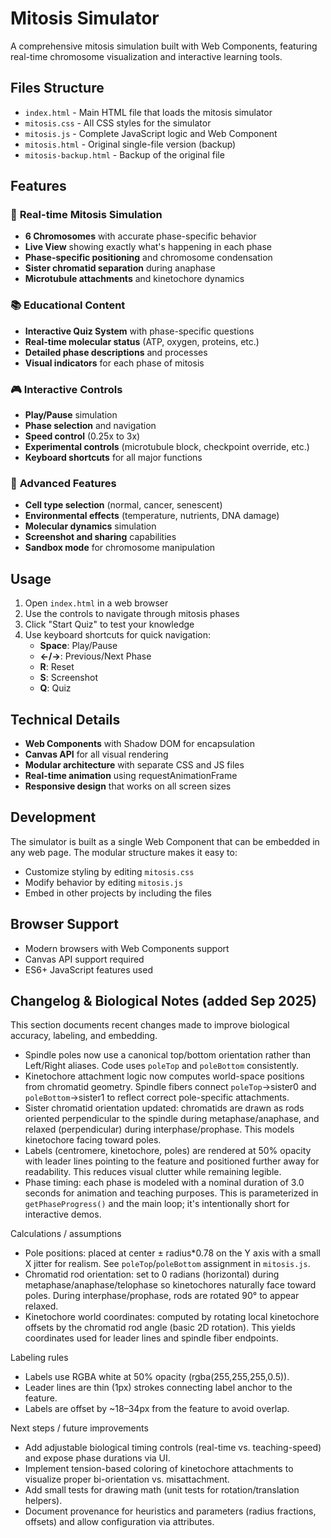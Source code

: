 # Mitosis Simulator

A comprehensive mitosis simulation built with Web Components, featuring real-time chromosome visualization and interactive learning tools.

## Files Structure

- `index.html` - Main HTML file that loads the mitosis simulator
- `mitosis.css` - All CSS styles for the simulator
- `mitosis.js` - Complete JavaScript logic and Web Component
- `mitosis.html` - Original single-file version (backup)
- `mitosis-backup.html` - Backup of the original file

## Features

### 🧬 **Real-time Mitosis Simulation**
- **6 Chromosomes** with accurate phase-specific behavior
- **Live View** showing exactly what's happening in each phase
- **Phase-specific positioning** and chromosome condensation
- **Sister chromatid separation** during anaphase
- **Microtubule attachments** and kinetochore dynamics

### 📚 **Educational Content**
- **Interactive Quiz System** with phase-specific questions
- **Real-time molecular status** (ATP, oxygen, proteins, etc.)
- **Detailed phase descriptions** and processes
- **Visual indicators** for each phase of mitosis

### 🎮 **Interactive Controls**
- **Play/Pause** simulation
- **Phase selection** and navigation
- **Speed control** (0.25x to 3x)
- **Experimental controls** (microtubule block, checkpoint override, etc.)
- **Keyboard shortcuts** for all major functions

### 🔬 **Advanced Features**
- **Cell type selection** (normal, cancer, senescent)
- **Environmental effects** (temperature, nutrients, DNA damage)
- **Molecular dynamics** simulation
- **Screenshot and sharing** capabilities
- **Sandbox mode** for chromosome manipulation

## Usage

1. Open `index.html` in a web browser
2. Use the controls to navigate through mitosis phases
3. Click "Start Quiz" to test your knowledge
4. Use keyboard shortcuts for quick navigation:
   - **Space**: Play/Pause
   - **←/→**: Previous/Next Phase
   - **R**: Reset
   - **S**: Screenshot
   - **Q**: Quiz

## Technical Details

- **Web Components** with Shadow DOM for encapsulation
- **Canvas API** for all visual rendering
- **Modular architecture** with separate CSS and JS files
- **Real-time animation** using requestAnimationFrame
- **Responsive design** that works on all screen sizes

## Development

The simulator is built as a single Web Component that can be embedded in any web page. The modular structure makes it easy to:

- Customize styling by editing `mitosis.css`
- Modify behavior by editing `mitosis.js`
- Embed in other projects by including the files

## Browser Support

- Modern browsers with Web Components support
- Canvas API support required
- ES6+ JavaScript features used

## Changelog & Biological Notes (added Sep 2025)

This section documents recent changes made to improve biological accuracy, labeling, and embedding.

- Spindle poles now use a canonical top/bottom orientation rather than Left/Right aliases. Code uses `poleTop` and `poleBottom` consistently.
- Kinetochore attachment logic now computes world-space positions from chromatid geometry. Spindle fibers connect `poleTop`->sister0 and `poleBottom`->sister1 to reflect correct pole-specific attachments.
- Sister chromatid orientation updated: chromatids are drawn as rods oriented perpendicular to the spindle during metaphase/anaphase, and relaxed (perpendicular) during interphase/prophase. This models kinetochore facing toward poles.
- Labels (centromere, kinetochore, poles) are rendered at 50% opacity with leader lines pointing to the feature and positioned further away for readability. This reduces visual clutter while remaining legible.
- Phase timing: each phase is modeled with a nominal duration of 3.0 seconds for animation and teaching purposes. This is parameterized in `getPhaseProgress()` and the main loop; it's intentionally short for interactive demos.

Calculations / assumptions
- Pole positions: placed at center ± radius*0.78 on the Y axis with a small X jitter for realism. See `poleTop`/`poleBottom` assignment in `mitosis.js`.
- Chromatid rod orientation: set to 0 radians (horizontal) during metaphase/anaphase/telophase so kinetochores naturally face toward poles. During interphase/prophase, rods are rotated 90° to appear relaxed.
- Kinetochore world coordinates: computed by rotating local kinetochore offsets by the chromatid rod angle (basic 2D rotation). This yields coordinates used for leader lines and spindle fiber endpoints.

Labeling rules
- Labels use RGBA white at 50% opacity (rgba(255,255,255,0.5)).
- Leader lines are thin (1px) strokes connecting label anchor to the feature.
- Labels are offset by ~18–34px from the feature to avoid overlap.

Next steps / future improvements
- Add adjustable biological timing controls (real-time vs. teaching-speed) and expose phase durations via UI.
- Implement tension-based coloring of kinetochore attachments to visualize proper bi-orientation vs. misattachment.
- Add small tests for drawing math (unit tests for rotation/translation helpers).
- Document provenance for heuristics and parameters (radius fractions, offsets) and allow configuration via attributes.
